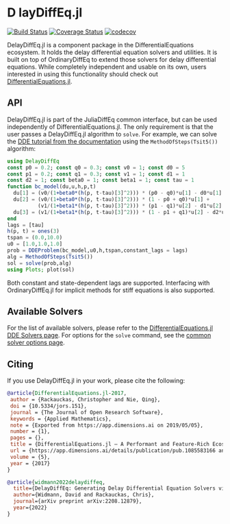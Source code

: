 # D layDiffEq.jl

[![Build Status](https://github.com/SciML/DelayDiffEq.jl/actions/workflows/Tests.yml/badge.svg?branch=master)](https://github.com/SciML/DelayDiffEq.jl/actions/workflows/Tests.yml?query=branch%3Amaster)
[![Coverage Status](https://coveralls.io/repos/SciML/DelayDiffEq.jl/badge.svg?branch=master&service=github)](https://coveralls.io/github/SciML/DelayDiffEq.jl?branch=master)
[![codecov](https://codecov.io/gh/SciML/DelayDiffEq.jl/branch/master/graph/badge.svg)](https://codecov.io/gh/SciML/DelayDiffEq.jl)

DelayDiffEq.jl is a component package in the DifferentialEquations ecosystem. It holds the
delay differential equation solvers and utilities. It is built on top of OrdinaryDiffEq
to extend those solvers for delay differential equations. While completely independent
and usable on its own, users interested in using this
functionality should check out [DifferentialEquations.jl](https://github.com/SciML/DifferentialEquations.jl).

## API

DelayDiffEq.jl is part of the JuliaDiffEq common interface, but can be used independently of DifferentialEquations.jl. The only requirement is that the user passes a DelayDiffEq.jl algorithm to `solve`. For example, we can solve the [DDE tutorial from the documentation](https://diffeq.sciml.ai/stable/tutorials/dde_example/) using the `MethodOfSteps(Tsit5())` algorithm:


```julia
using DelayDiffEq
const p0 = 0.2; const q0 = 0.3; const v0 = 1; const d0 = 5
const p1 = 0.2; const q1 = 0.3; const v1 = 1; const d1 = 1
const d2 = 1; const beta0 = 1; const beta1 = 1; const tau = 1
function bc_model(du,u,h,p,t)
  du[1] = (v0/(1+beta0*(h(p, t-tau)[3]^2))) * (p0 - q0)*u[1] - d0*u[1]
  du[2] = (v0/(1+beta0*(h(p, t-tau)[3]^2))) * (1 - p0 + q0)*u[1] +
          (v1/(1+beta1*(h(p, t-tau)[3]^2))) * (p1 - q1)*u[2] - d1*u[2]
  du[3] = (v1/(1+beta1*(h(p, t-tau)[3]^2))) * (1 - p1 + q1)*u[2] - d2*u[3]
end
lags = [tau]
h(p, t) = ones(3)
tspan = (0.0,10.0)
u0 = [1.0,1.0,1.0]
prob = DDEProblem(bc_model,u0,h,tspan,constant_lags = lags)
alg = MethodOfSteps(Tsit5())
sol = solve(prob,alg)
using Plots; plot(sol)
```

Both constant and state-dependent lags are supported. Interfacing with OrdinaryDiffEq.jl for implicit methods for stiff equations is also supported.

## Available Solvers

For the list of available solvers, please refer to the [DifferentialEquations.jl DDE Solvers page](https://diffeq.sciml.ai/stable/solvers/dde_solve/). For options for the `solve` command, see the [common solver options page](https://diffeq.sciml.ai/stable/basics/common_solver_opts/).

## Citing

If you use DelayDiffEq.jl in your work, please cite the following:

```bib
@article{DifferentialEquations.jl-2017,
 author = {Rackauckas, Christopher and Nie, Qing},
 doi = {10.5334/jors.151},
 journal = {The Journal of Open Research Software},
 keywords = {Applied Mathematics},
 note = {Exported from https://app.dimensions.ai on 2019/05/05},
 number = {1},
 pages = {},
 title = {DifferentialEquations.jl – A Performant and Feature-Rich Ecosystem for Solving Differential Equations in Julia},
 url = {https://app.dimensions.ai/details/publication/pub.1085583166 and http://openresearchsoftware.metajnl.com/articles/10.5334/jors.151/galley/245/download/},
 volume = {5},
 year = {2017}
}

@article{widmann2022delaydiffeq,
  title={DelayDiffEq: Generating Delay Differential Equation Solvers via Recursive Embedding of Ordinary Differential Equation Solvers},
  author={Widmann, David and Rackauckas, Chris},
  journal={arXiv preprint arXiv:2208.12879},
  year={2022}
}
```
